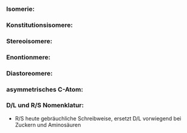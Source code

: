 
### Isomerie:
### Konstitutionsisomere:
### Stereoisomere:
### Enontionmere:
### Diastoreomere:
### asymmetrisches C-Atom:
### D/L und R/S Nomenklatur:
- R/S heute gebräuchliche Schreibweise, ersetzt D/L vorwiegend bei Zuckern und Aminosäuren